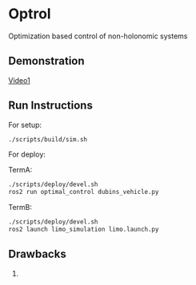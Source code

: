 # Optrol

Optimization based control of non-holonomic systems

## Demonstration

[Video1](https://drive.google.com/file/d/1KJxkJGbfWq_1anegJha4giuoNKhBT3r2/view?usp=drive_link)

## Run Instructions

For setup:

```bash
./scripts/build/sim.sh
```

For deploy:

TermA:
```bash
./scripts/deploy/devel.sh
ros2 run optimal_control dubins_vehicle.py
```

TermB:
```bash
./scripts/deploy/devel.sh
ros2 launch limo_simulation limo.launch.py
```

## Drawbacks

1. 